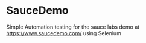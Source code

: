 # SauceDemo
Simple Automation testing for the sauce labs demo at https://www.saucedemo.com/ using Selenium
